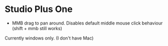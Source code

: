 # Studio Plus One
* MMB drag to pan around. Disables default middle mouse click behaviour (shift + mmb still works)

Currently windows only. (I don't have Mac)